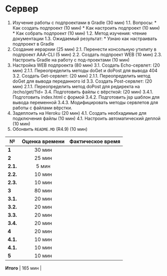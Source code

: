 # Сервер
1. Изучение работы с подпроектами в Gradle (30 мин)
    1.1. Вопросы:
        * Как создать подпроект (10 мин)
        * Как настроить подпроект (10 мин)
        * Как собрать подпроект (10 мин)
    1.2. Метод изучения: чтение документации
    1.3. Ожидаемый результат:
        * Узнаю как настраивать подпроект в Gradle
2.  Создание иерархии (25 мин)
    2.1. Перенести консольную утилиту в подпроект AAA-CLI (5 мин)
    2.2. Создать подпроект WEB (10 мин)
    2.3. Настроить Gradle на работу с под-проектами (10 мин)
3. Настройка WEB подпроекта (80 мин)
    3.1. Создать Echo-сервлет: (20 мин)
        2.1.1. Переопределить методы doGet и doPost для вывода 404
    3.2. Создать Get-сервлет: (20 мин)
        2.1.1. Переопределить метод doGet для вывода переданного id
    3.3. Создать Post-сервлет: (20 мин)
        2.1.1. Переопределить метод doPost для редиректа на /echo/get/?id=<x>
    3.4. Подготовить файлы с вёрсткой: (20 мин)
        3.4.1. Подготовить index.html с формой
        3.4.2. Подготовить jsp шаблон для вывода переменной
        3.4.3. Модифицировать методы сервлетов для работы с файлами вёрстки.
4. Задеплоить на Heroku (20 мин)
    4.1. Создать необхадимые для подключения файлы (10 мин)
    4.1. Настроить автоматический деплой (10 мин)
5. Обонвить `README.MD` (R4.9) (10 мин)

№ | Оценка времени | Фактическое время
--- | :---: | :---:
**1** | 30 мин |
**2** | 25 мин |
**2.1.** | 5 мин |
**2.2.** | 10 мин |
**2.3.** | 10 мин |
**3** | 80 мин |
**3.1.** | 20 мин |
**3.2.** | 20 мин |
**3.3.** | 20 мин |
**3.4.** | 20 мин |
**4** | 20 мин |
**4.1.** | 10 мин |
**4.1.** | 10 мин |
**5** | 10 мин |


**Итого** | 165 мин |
